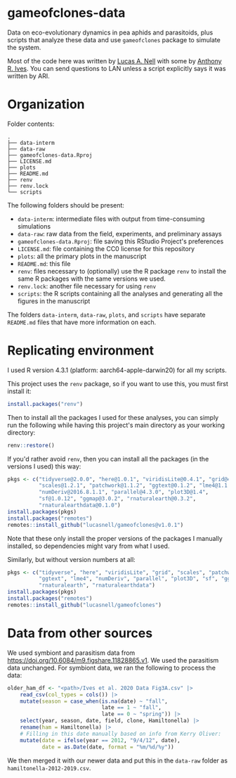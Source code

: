 # gameofclones-data

Data on eco-evolutionary dynamics in pea aphids and parasitoids, 
plus scripts that analyze these data and use `gameofclones` package
to simulate the system.

Most of the code here was written by
[Lucas A. Nell](https://github.com/lucasnell) with some by 
[Anthony R. Ives](https://github.com/arives).
You can send questions to LAN unless a script explicitly says it was
written by ARI.



# Organization

Folder contents:

```
.
├── data-interm
├── data-raw
├── gameofclones-data.Rproj
├── LICENSE.md
├── plots
├── README.md
├── renv
├── renv.lock
└── scripts
```

The following folders should be present:

* `data-interm`: intermediate files with output from time-consuming simulations
* `data-raw`: raw data from the field, experiments, and preliminary assays
* `gameofclones-data.Rproj`: file saving this RStudio Project's preferences
* `LICENSE.md`: file containing the CC0 license for this repository
* `plots`: all the primary plots in the manuscript
* `README.md`: this file
* `renv`: files necessary to (optionally) use the R package `renv` to install
  the same R packages with the same versions we used.
* `renv.lock`: another file necessary for using `renv`
* `scripts`: the R scripts containing all the analyses and generating
  all the figures in the manuscript

The folders `data-interm`, `data-raw`, `plots`, and `scripts` have separate
`README.md` files that have more information on each.



# Replicating environment

I used R version 4.3.1 (platform: aarch64-apple-darwin20) for all my scripts.

This project uses the `renv` package, so if you want to use this, you must
first install it:

```r
install.packages("renv")
```

Then to install all the packages I used for these analyses, you can simply run
the following while having this project's main directory as your working
directory:

```r
renv::restore()
```


If you'd rather avoid `renv`, then you can install all the packages 
(in the versions I used) this way:

```r
pkgs <- c("tidyverse@2.0.0", "here@1.0.1", "viridisLite@0.4.1", "grid@4.3.0", 
          "scales@1.2.1", "patchwork@1.1.2", "ggtext@0.1.2", "lme4@1.1.33", 
          "numDeriv@2016.8.1.1", "parallel@4.3.0", "plot3D@1.4", 
          "sf@1.0.12", "ggmap@3.0.2", "rnaturalearth@0.3.2", 
          "rnaturalearthdata@0.1.0")
install.packages(pkgs)
install.packages("remotes")
remotes::install_github("lucasnell/gameofclones@v1.0.1")
```

Note that these only install the proper versions of the packages I manually 
installed, so dependencies might vary from what I used.


Similarly, but without version numbers at all:

```r
pkgs <- c("tidyverse", "here", "viridisLite", "grid", "scales", "patchwork", 
          "ggtext", "lme4", "numDeriv", "parallel", "plot3D", "sf", "ggmap", 
          "rnaturalearth", "rnaturalearthdata")
install.packages(pkgs)
install.packages("remotes")
remotes::install_github("lucasnell/gameofclones")
```



# Data from other sources


We used symbiont and parasitism data from
<https://doi.org/10.6084/m9.figshare.11828865.v1>.
We used the parasitism data unchanged.
For symbiont data, we ran the following to process the data:

```r
older_ham_df <- "<path>/Ives et al. 2020 Data Fig3A.csv" |>
    read_csv(col_types = cols()) |>
    mutate(season = case_when(is.na(date) ~ "fall",
                              late == 1 ~ "fall",
                              late == 0 ~ "spring")) |>
    select(year, season, date, field, clone, Hamiltonella) |>
    rename(ham = Hamiltonella) |>
    # Filling in this date manually based on info from Kerry Oliver:
    mutate(date = ifelse(year == 2012, "9/4/12", date),
           date = as.Date(date, format = "%m/%d/%y"))
```

We then merged it with our newer data and put this in the `data-raw`
folder as `hamiltonella-2012-2019.csv`.
